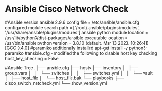 # Ansible Cisco Network Check 
#Ansible version
ansible 2.9.6
  config file = /etc/ansible/ansible.cfg
  configured module search path = ['/root/.ansible/plugins/modules', '/usr/share/ansible/plugins/modules']
  ansible python module location = /usr/lib/python3/dist-packages/ansible
  executable location = /usr/bin/ansible
  python version = 3.8.10 (default, Mar 13 2023, 10:26:41) [GCC 9.4.0]
#paramiko additionally installed
apt-get install -y python3-paramiko
#ansible.cfg - modified the following to disable host key checking
host_key_checking = False

#Ansible Tree
.
├── ansible.cfg
├── hosts
├── inventory
│   ├── group_vars
│   │   └── switches
│   │       ├── switches.yml
│   │       └── vault
│   ├── host_file
│   └── host_file.bak
└── playbooks
    ├── cisco_switch_netcheck.yml
    └── show_version.yml

